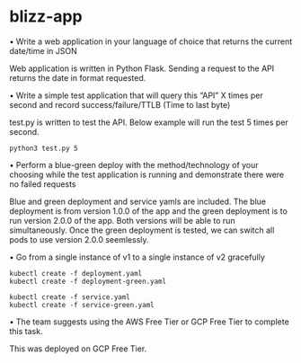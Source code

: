 # blizz-app

• Write a web application in your language of choice that returns the current date/time in JSON

Web application is written in Python Flask. Sending a request to the API returns the date in format requested.

• Write a simple test application that will query this “API” X times per second and record success/failure/TTLB (Time to last byte)

test.py is written to test the API. Below example will run the test 5 times per second. 

    python3 test.py 5

• Perform a blue-green deploy with the method/technology of your choosing while the test application is running and demonstrate there were no failed requests

Blue and green deployment and service yamls are included. The blue deployment is from version 1.0.0 of the app and the green deployment is to run version 2.0.0 of the app. Both versions will be able to run simultaneously. Once the green deployment is tested, we can switch all pods to use version 2.0.0 seemlessly.

• Go from a single instance of v1 to a single instance of v2 gracefully

    kubectl create -f deployment.yaml
    kubectl create -f deployment-green.yaml
    
    kubectl create -f service.yaml
    kubectl create -f service-green.yaml

• The team suggests using the AWS Free Tier or GCP Free Tier to complete this task.

This was deployed on GCP Free Tier.
